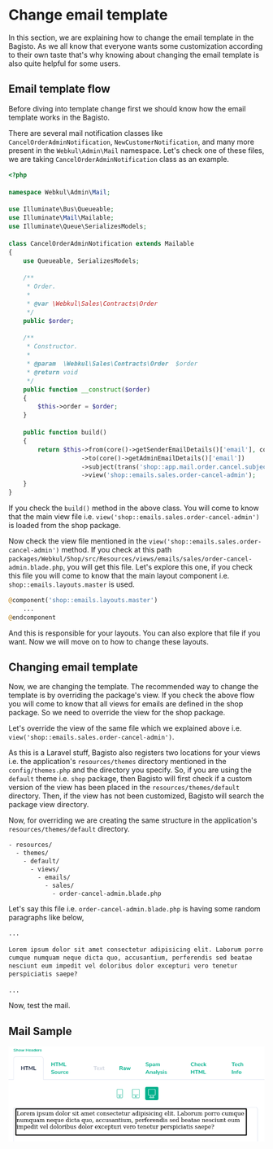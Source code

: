 # Change email template

In this section, we are explaining how to change the email template in the Bagisto. As we all know that everyone wants some customization according to their own taste that's why knowing about changing the email template is also quite helpful for some users.

## Email template flow

Before diving into template change first we should know how the email template works in the Bagisto.

There are several mail notification classes like `CancelOrderAdminNotification`, `NewCustomerNotification`, and many more present in the `Webkul\Admin\Mail` namespace. Let's check one of these files, we are taking `CancelOrderAdminNotification` class as an example.

~~~php
<?php

namespace Webkul\Admin\Mail;

use Illuminate\Bus\Queueable;
use Illuminate\Mail\Mailable;
use Illuminate\Queue\SerializesModels;

class CancelOrderAdminNotification extends Mailable
{
    use Queueable, SerializesModels;

    /**
     * Order.
     *
     * @var \Webkul\Sales\Contracts\Order
     */
    public $order;

    /**
     * Constructor.
     *
     * @param  \Webkul\Sales\Contracts\Order  $order
     * @return void
     */
    public function __construct($order)
    {
        $this->order = $order;
    }

    public function build()
    {
        return $this->from(core()->getSenderEmailDetails()['email'], core()->getSenderEmailDetails()['name'])
                    ->to(core()->getAdminEmailDetails()['email'])
                    ->subject(trans('shop::app.mail.order.cancel.subject'))
                    ->view('shop::emails.sales.order-cancel-admin');
    }
}
~~~

If you check the `build()` method in the above class. You will come to know that the main view file i.e. `view('shop::emails.sales.order-cancel-admin')` is loaded from the shop package.

Now check the view file mentioned in the `view('shop::emails.sales.order-cancel-admin')` method. If you check at this path `packages/Webkul/Shop/src/Resources/views/emails/sales/order-cancel-admin.blade.php`, you will get this file. Let's explore this one, if you check this file you will come to know that the main layout component i.e. `shop::emails.layouts.master` is used.

~~~php
@component('shop::emails.layouts.master')
    ...
@endcomponent
~~~

And this is responsible for your layouts. You can also explore that file if you want. Now we will move on to how to change these layouts.

## Changing email template

Now, we are changing the template. The recommended way to change the template is by overriding the package's view. If you check the above flow you will come to know that all views for emails are defined in the shop package. So we need to override the view for the shop package.

Let's override the view of the same file which we explained above i.e. `view('shop::emails.sales.order-cancel-admin')`.

As this is a Laravel stuff, Bagisto also registers two locations for your views i.e. the application's `resources/themes` directory mentioned in the `config/themes.php` and the directory you specify. So, if you are using the `default` theme i.e. `shop` package, then Bagisto will first check if a custom version of the view has been placed in the `resources/themes/default` directory. Then, if the view has not been customized, Bagisto will search the package view directory.

Now, for overriding we are creating the same structure in the application's `resources/themes/default` directory.

~~~directory-structure
- resources/
  - themes/
    - default/
      - views/
        - emails/
          - sales/
            - order-cancel-admin.blade.php
~~~

Let's say this file i.e. `order-cancel-admin.blade.php` is having some random paragraphs like below,

~~~order-cancel-admin.blade.php
...

Lorem ipsum dolor sit amet consectetur adipisicing elit. Laborum porro cumque numquam neque dicta quo, accusantium, perferendis sed beatae nesciunt eum impedit vel doloribus dolor excepturi vero tenetur perspiciatis saepe?

...
~~~

Now, test the mail.

## Mail Sample

![Mail Sample](../../assets/images/themes/mail-sample.png)